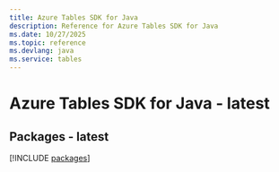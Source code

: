 ```yaml
---
title: Azure Tables SDK for Java
description: Reference for Azure Tables SDK for Java
ms.date: 10/27/2025
ms.topic: reference
ms.devlang: java
ms.service: tables
---
```

# Azure Tables SDK for Java - latest
## Packages - latest
[!INCLUDE [packages](tables-index.md)]